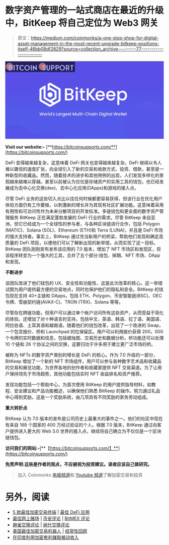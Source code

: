 # 数字资产管理的一站式商店在最近的升级中，BitKeep 将自己定位为 Web3 网关

> 原文：<https://medium.com/coinmonks/a-one-stop-shop-for-digital-asset-management-in-the-most-recent-upgrade-bitkeep-positions-itself-46bb08df2829?source=collection_archive---------77----------------------->

![](img/5aac4232cdcc2db9bbe24c05380a600e.png)

**Visit our website:-** [**https://bitcoinsupports.com/**](https://bitcoinsupports.com/)

DeFi 变得越来越复杂，这意味着 DeFi 网关也变得越来越复杂。DeFi 继续以令人难以置信的速度扩张，向全球引入了新的交易和收款方式、投资、借款，甚至是一种新型的收藏品。然而，随着技术的进步和其他用例的出现，人们发现多样化的景观越来越难以穿越。甚至以前被认为仅仅是存储资产的实用工具的钱包，也已经发展成为去中心化交换(dex)、去中心化应用(DApps)和游戏的接入点。

尽管 DeFi 业务的这些切入点比以往任何时候都更容易获得，但该行业在优化用户体验方面仍有工作要做，以刺激新的增长并为其现有社区扩展功能。这意味着采用有用性和可访问性作为未来分散项目的开发标准。多链钱包和更全面的数字资产管理服务 BitKeep 正在满足蓬勃发展的 DeFi 行业的需求。尽管 BitKeep 来自亚洲，但它已经成为一个全球性的参与者，与各种区块链进行合作，包括 Polygon (MATIC)、Solana (SOL)、Ethereum (ETH)和 Terra (LUNA)，并且是 DeFi 市场的强大支持者。事实上，BitKeep 通过充当新用户的桥梁，帮助他们发现和确定高质量的 DeFi 项目，以便他们可以了解新出现的新举措，从而实现了这一目标。BitKeep 团队刚刚宣布发布该应用的 7.0 版本，增加了 NFT 市场区和发现区，将该程序转变为一个强大的工具，合并了五个部分:钱包、掉期、NFT 市场、DApp 和发现。

**不断进步**

该团队改进了他们钱包的 UX、安全性和功能性，这是此次改革的核心。这一举措试图为用户提供最方便的交易地点，同时也保护他们的隐私和安全。BitKeep 的钱包现在支持 40+主链和 DApps，包括 ETH、Polygon、币安智能链(BSC)、OEC 令牌、雪崩契约链(AVAX-C)、TRON (TRX)、Solana 等等。

尽管存在跨链功能，但用户可以通过单个帐户访问所有这些资产，从而受益于简化的体验。还增加了对十种语言的支持，包括中文、英语、韩语、拉丁语、美国语、阿拉伯语、土耳其语和越南语。随着他们的钱包改革，出现了一个改进的 Swap，一个包含报价、桥和 Launchpad 的位保留区。用户可以利用报价获得 200，000 个令牌的实时数据和信息，包括蜡烛图、交易历史和数据分析。桥功能还可以处理 10 个链和 26 个协议之间的交换，这要归功于许多用于建立更广泛市场的桥。

被称为 NFTs 的数字资产类别的增长是 DeFi 的核心。作为 7.0 升级的一部分，BitKeep 增加了一个新的 NFT 市场组件，用户可以参与各种数字艺术品和收藏品的交易和展览功能，为世界各地的创作者和收藏家提供 NFT 交易渠道。为了让用户保持领先于市场趋势，其他功能包括实时 NFT 收益排名和资产推荐。

发现功能包括一个帮助中心，为首次使用 BitKeep 的用户提供指导材料，如教程、安全建议和产品功能概述，以确保他们熟悉 BitKeep 的操作。努力通过礼品中心得到奖励，这是一个奖励系统，由几项具有不同奖励的家务劳动组成。

**重大转折点**

BitKeep 认为 7.0 版本的发布是公司历史上最重大的事件之一。他们的社区中现在有来自 168 个国家的 400 万经过验证的个人。根据 7.0 版本，BitKeep 通过向客户提供进入更大的 Web 3.0 世界的接入点，继续将自己确立为不仅仅是一个区块链钱包。

**访问我们的网站:-**[**【https://bitcoinsupports.com/】**](https://bitcoinsupports.com/)

**免责声明:这些是作者的观点，不应被视为投资建议。读者应该自己做研究。**

> 加入 Coinmonks [电报频道](https://t.me/coincodecap)和 [Youtube 频道](https://www.youtube.com/c/coinmonks/videos)了解加密交易和投资

# 另外，阅读

*   [5 款最佳加密交易终端](https://coincodecap.com/crypto-trading-terminals) | [最佳 DeFi 应用](https://coincodecap.com/best-defi-apps)
*   [最佳网上赌场](https://coincodecap.com/best-online-casinos) | [币安评论](/coinmonks/binance-review-ee10d3bf3b6e) | [BitMEX 评论](https://coincodecap.com/bitmex-review)
*   [麻雀交换评论](https://coincodecap.com/sparrow-exchange-review) | [纳什交换评论](https://coincodecap.com/nash-exchange-review)
*   [美国最佳加密交易机器人](https://coincodecap.com/crypto-trading-bots-in-the-us) | [经常性回顾](https://coincodecap.com/changelly-review)
*   [在印度利用加密套利赚取被动收入](https://coincodecap.com/crypto-arbitrage-in-india)